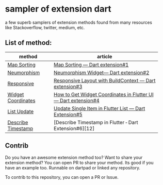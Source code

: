 # sampler of extension dart

a few superb samplers of extension methods found from many resources like Stackoverflow, twitter, medium, etc. 

## List of method:
| method | article |
|--------|---------|
|[Map Sorting][1] |[Map Sorting — Dart extension#1][2]|
|[Neumorphism][3]|[Neumorphism Widget— Dart extension#2][4]|
|[Responsive][5]|[Responsive Layout with BuildContext — Dart extension#3][6]|
|[Widget Coordinates][7]|[How to Get Widget Coordinates in Flutter UI — Dart extension#4][8]|
|[List Update][9]|[Update Single Item in Flutter List — Dart Extension#5][10]|
|[Describe Timestamp][11]|[Describe Timestamp in Flutter - Dart Extension#6][12]|




## Contrib

Do you have an awesome extension method too?
Want to share your extension method?
You can open PR to share your method. Its good if you have an example too.
Runnable on dartpad or linked any repository.

To contrib to this repository, you can open a PR or Issue.

[1]: https://github.com/pmatatias/sampler-of-extension-Dart/tree/main/1_Map_Sorting
[2]: https://medium.com/@pmatatias/map-sorting-dart-extension-1-e98747ad9635
[3]: https://github.com/pmatatias/sampler-of-extension-Dart/tree/main/2_Neumorphism_widget
[4]: https://medium.com/easyread/neumorphismwidget-dart-extension-2-3259e650e177
[5]: https://github.com/pmatatias/sampler-of-extension-Dart/tree/main/3_Responsive_with_context
[6]: https://medium.com/@pmatatias/responsive-layout-with-buildcontext-dart-extension-3-145e438fb652
[7]: https://github.com/pmatatias/sampler-of-extension-Dart/tree/main/4_Widget_coordinates
[8]: https://medium.com/easyread/how-to-get-widget-coordinates-in-flutter-ui-dart-extension-4-d59dc15a9e3f
[9]: https://github.com/pmatatias/sampler-of-extension-Dart/tree/main/5_List_update_single_item
[10]: https://medium.com/@pmatatias/update-single-item-in-flutter-list-dart-extension-5-6d7ac382c32c
[11]: https://github.com/pmatatias/sampler-of-extension-Dart/tree/main/6_Describe_timestamp
